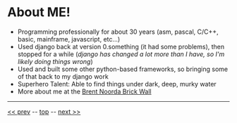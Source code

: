 About ME!
=========

* Programming professionally for about 30 years (asm, pascal, C/C++, basic, mainframe, javascript, etc...)
* Used django back at version 0.something (it had some problems), then stopped for a while
(*django has changed a lot more than I have, so I'm likely doing things wrong*)
* Used and built some other python-based frameworks, so bringing some of that back to my django work
* Superhero Talent: Able to find things under dark, deep, murky water
* More about me at the [Brent Noorda Brick Wall](http://dl.dropbox.com/u/41075/brentnoorda/index.html)

------

[&lt;&lt; prev](01.md) -- [top](../README.md) -- [next &gt;&gt;](03.md)
